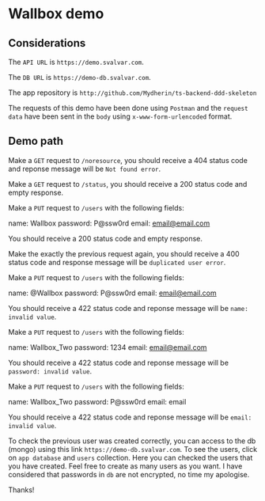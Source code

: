 # Wallbox demo

## Considerations

The `API URL` is `https://demo.svalvar.com`.

The `DB URL` is `https://demo-db.svalvar.com`.

The app repository is `http://github.com/Mydherin/ts-backend-ddd-skeleton`

The requests of this demo have been done using `Postman` and the `request data` have been sent in the `body` using `x-www-form-urlencoded` format.

## Demo path

Make a `GET` request to `/noresource`, you should receive a 404 status code and reponse message will be `Not found error`.

Make a `GET` request to `/status`, you should receive a 200 status code and empty response.

Make a `PUT` request to `/users` with the following fields:

  name: Wallbox
  password: P@ssw0rd
  email: email@email.com
  
You should receive a 200 status code and empty response.

Make the exactly the previous request again, you should receive a 400 status code and response message will be `duplicated user error`.

Make a `PUT` request to `/users` with the following fields:

  name: @Wallbox
  password: P@ssw0rd
  email: email@email.com
  
You should receive a 422 status code and reponse message will be `name: invalid value`.

Make a `PUT` request to `/users` with the following fields:

  name: Wallbox_Two
  password: 1234
  email: email@email.com
  
You should receive a 422 status code and reponse message will be `password: invalid value`.

Make a `PUT` request to `/users` with the following fields:

  name: Wallbox_Two
  password: P@ssw0rd
  email: email
  
You should receive a 422 status code and reponse message will be `email: invalid value`.

To check the previous user was created correctly, you can access to the db (mongo) using this link `https://demo-db.svalvar.com`. To see the users,
click on `app database` and `users` collection. Here you can checked the users that you have created. Feel free to create as many users as you want. I have considered that passwords in `db` are not encrypted, no time my apologise.

Thanks!
